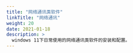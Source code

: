 ```yaml
---
title: "网络通讯类软件"
linkTitle: "网络通讯"
weight: 20
date: 2021-01-18
description: >
  windows 11下日常使用的网络通讯类软件的安装和配置。
---
```



